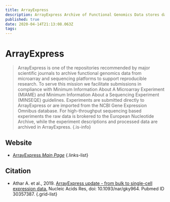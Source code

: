 ```yaml
---
title: ArrayExpress
description: ArrayExpress Archive of Functional Genomics Data stores data from high-throughput functional genomics experiments, and provides these data for reuse to the research community.
published: true
date: 2020-04-14T21:13:08.063Z
tags: 
---
```


# ArrayExpress

> ArrayExpress is one of the repositories recommended by major scientific journals to archive functional genomics data from microarray and sequencing platforms to support reproducible research. To serve this mission we facilitate submissions in compliance with Minimum Information About A Microarray Experiment (MIAME) and Minimum Information About a Sequencing Experiment (MINSEQE) guidelines. Experiments are submitted directly to ArrayExpress or are imported from the NCBI Gene Expression Omnibus database. For high-throughput sequencing based experiments the raw data is brokered to the European Nucleotide Archive, while the experiment descriptions and processed data are archived in ArrayExpress.
{.is-info}

## Website

- [ArrayExpress *Main Page*](https://www.ebi.ac.uk/arrayexpress/)
{.links-list}

## Citation

- Athar A. et al., 2019. [ArrayExpress update - from bulk to single-cell expression data.](https://academic.oup.com/nar/article/47/D1/D711/5144130) Nucleic Acids Res, doi: 10.1093/nar/gky964. Pubmed ID 30357387.
{.grid-list}